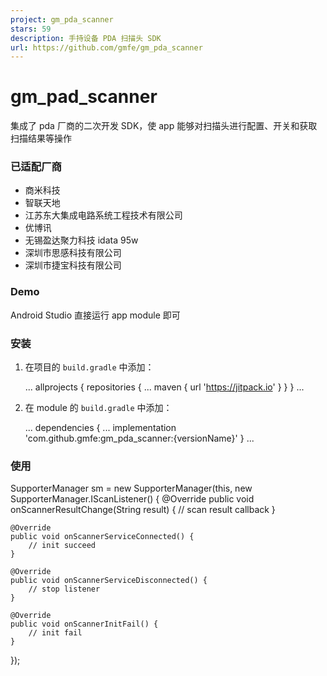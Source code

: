 ```yaml
---
project: gm_pda_scanner
stars: 59
description: 手持设备 PDA 扫描头 SDK
url: https://github.com/gmfe/gm_pda_scanner
---
```


gm\_pad\_scanner
================

集成了 pda 厂商的二次开发 SDK，使 app 能够对扫描头进行配置、开关和获取扫描结果等操作

### 已适配厂商

-   商米科技
-   智联天地
-   江苏东大集成电路系统工程技术有限公司
-   优博讯
-   无锡盈达聚力科技 idata 95w
-   深圳市思感科技有限公司
-   深圳市捷宝科技有限公司

### Demo

Android Studio 直接运行 app module 即可

### 安装

1.  在项目的 `build.gradle` 中添加：
    
    ...
    allprojects {
        repositories {
            ...
            maven { url 'https://jitpack.io' }
        }
    }
    ...
    
2.  在 module 的 `build.gradle` 中添加：
    
    ...
    dependencies {
    	...
        implementation 'com.github.gmfe:gm\_pda\_scanner:{versionName}'
    }
    ...
    

### 使用

SupporterManager sm = new SupporterManager(this, new SupporterManager.IScanListener() {
    @Override
    public void onScannerResultChange(String result) {
        // scan result callback
    }

    @Override
    public void onScannerServiceConnected() {
        // init succeed
    }

    @Override
    public void onScannerServiceDisconnected() {
        // stop listener
    }

    @Override
    public void onScannerInitFail() {
        // init fail
    }
});
